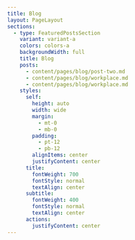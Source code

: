 ```yaml
---
title: Blog
layout: PageLayout
sections:
  - type: FeaturedPostsSection
    variant: variant-a
    colors: colors-a
    backgroundWidth: full
    title: Blog
    posts:
      - content/pages/blog/post-two.md
      - content/pages/blog/workplace.md
      - content/pages/blog/workplace.md
    styles:
      self:
        height: auto
        width: wide
        margin:
          - mt-0
          - mb-0
        padding:
          - pt-12
          - pb-12
        alignItems: center
        justifyContent: center
      title:
        fontWeight: 700
        fontStyle: normal
        textAlign: center
      subtitle:
        fontWeight: 400
        fontStyle: normal
        textAlign: center
      actions:
        justifyContent: center
---
```

